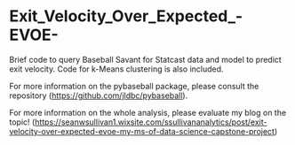 # Exit_Velocity_Over_Expected_-EVOE-
Brief code to query Baseball Savant for Statcast data and model to predict exit velocity. Code for k-Means clustering is also included. 


For more information on the pybaseball package, please consult the repository (https://github.com/jldbc/pybaseball). 

For more information on the whole analysis, please evaluate my blog on the topic! (https://seanwsullivan1.wixsite.com/ssullivananalytics/post/exit-velocity-over-expected-evoe-my-ms-of-data-science-capstone-project)
